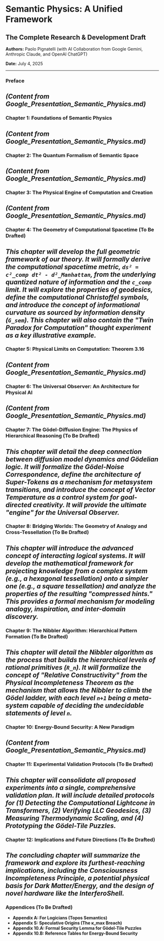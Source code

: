 # Semantic Physics: A Unified Framework
## The Complete Research & Development Draft

**Authors:** Paolo Pignatelli (with AI Collaboration from Google Gemini, Anthropic Claude, and OpenAI ChatGPT)

**Date:** July 4, 2025

---
### **Preface**
*(Content from Google_Presentation_Semantic_Physics.md)*
---
### **Chapter 1: Foundations of Semantic Physics**
*(Content from Google_Presentation_Semantic_Physics.md)*
---
### **Chapter 2: The Quantum Formalism of Semantic Space**
*(Content from Google_Presentation_Semantic_Physics.md)*
---
### **Chapter 3: The Physical Engine of Computation and Creation**
*(Content from Google_Presentation_Semantic_Physics.md)*
---
### **Chapter 4: The Geometry of Computational Spacetime (To Be Drafted)**
*This chapter will develop the full geometric framework of our theory. It will formally derive the computational spacetime metric, `ds² = c²_comp dt² - d²_Manhattan`, from the underlying quantized nature of information and the `c_comp` limit. It will explore the properties of geodesics, define the computational Christoffel symbols, and introduce the concept of informational curvature as sourced by information density (`G_sem`). This chapter will also contain the "Twin Paradox for Computation" thought experiment as a key illustrative example.*
---
### **Chapter 5: Physical Limits on Computation: Theorem 3.16**
*(Content from Google_Presentation_Semantic_Physics.md)*
---
### **Chapter 6: The Universal Observer: An Architecture for Physical AI**
*(Content from Google_Presentation_Semantic_Physics.md)*
---
### **Chapter 7: The Gödel-Diffusion Engine: The Physics of Hierarchical Reasoning (To Be Drafted)**
*This chapter will detail the deep connection between diffusion model dynamics and Gödelian logic. It will formalize the Gödel-Noise Correspondence, define the architecture of Super-Tokens as a mechanism for metasystem transitions, and introduce the concept of Vector Temperature as a control system for goal-directed creativity. It will provide the ultimate "engine" for the Universal Observer.*
---
### **Chapter 8: Bridging Worlds: The Geometry of Analogy and Cross-Tessellation (To Be Drafted)**
*This chapter will introduce the advanced concept of interacting logical systems. It will develop the mathematical framework for projecting knowledge from a complex system (e.g., a hexagonal tessellation) onto a simpler one (e.g., a square tessellation) and analyze the properties of the resulting "compressed hints." This provides a formal mechanism for modeling analogy, inspiration, and inter-domain discovery.*
---
### **Chapter 9: The Nibbler Algorithm: Hierarchical Pattern Formation (To Be Drafted)**
*This chapter will detail the Nibbler algorithm as the process that builds the hierarchical levels of rational primitives (`R_n`). It will formalize the concept of "Relative Constructivity" from the Physical Incompleteness Theorem as the mechanism that allows the Nibbler to climb the Gödel ladder, with each level `n+1` being a meta-system capable of deciding the undecidable statements of level `n`.*
---
### **Chapter 10: Energy-Bound Security: A New Paradigm**
*(Content from Google_Presentation_Semantic_Physics.md)*
---
### **Chapter 11: Experimental Validation Protocols (To Be Drafted)**
*This chapter will consolidate all proposed experiments into a single, comprehensive validation plan. It will include detailed protocols for (1) Detecting the Computational Lightcone in Transformers, (2) Verifying LLC Geodesics, (3) Measuring Thermodynamic Scaling, and (4) Prototyping the Gödel-Tile Puzzles.*
---
### **Chapter 12: Implications and Future Directions (To Be Drafted)**
*The concluding chapter will summarize the framework and explore its furthest-reaching implications, including the Consciousness Incompleteness Principle, a potential physical basis for Dark Matter/Energy, and the design of novel hardware like the InterferoShell.*
---
### **Appendices (To Be Drafted)**
*   **Appendix A: For Logicians (Topos Semantics)**
*   **Appendix S: Speculative Origins (The κ_max Breach)**
*   **Appendix 10.A: Formal Security Lemma for Gödel-Tile Puzzles**
*   **Appendix 10.B: Reference Tables for Energy-Bound Security**